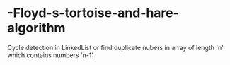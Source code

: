 # -Floyd-s-tortoise-and-hare-algorithm
Cycle detection in LinkedList or find duplicate nubers in array of length 'n' which contains numbers 'n-1'
